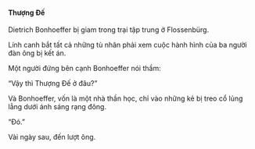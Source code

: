 #### Thượng Đế

Dietrich Bonhoeffer bị giam trong trại tập trung ở Flossenbürg.

Lính canh bắt tất cả những tù nhân phải xem cuộc hành hình của ba người đàn ông bị kết án.

Một người đứng bên cạnh Bonhoeffer nói thầm:

“Vậy thì Thượng Đế ở đâu?”

Và Bonhoeffer, vốn là một nhà thần học, chỉ vào những kẻ bị treo cổ lủng lẳng dưới ánh sáng rạng đông.

“Đó.”

Vài ngày sau, đến lượt ông.

